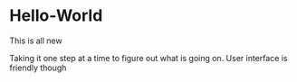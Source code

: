 # Hello-World
This is all new

Taking it one step at a time to figure out what is going on. User interface is friendly though
